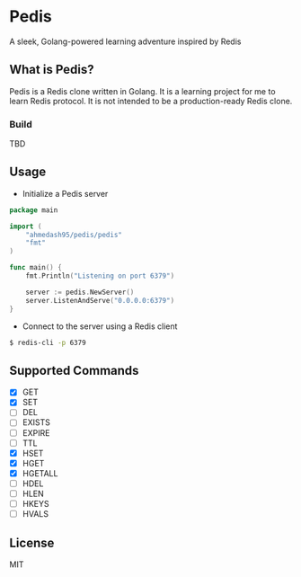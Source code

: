 # Pedis

A sleek, Golang-powered learning adventure inspired by Redis

## What is Pedis?

Pedis is a Redis clone written in Golang. It is a learning project for me to learn Redis protocol. It is not intended to be a production-ready Redis clone.


### Build

TBD

## Usage

- Initialize a Pedis server

```go
package main

import (
	"ahmedash95/pedis/pedis"
	"fmt"
)

func main() {
	fmt.Println("Listening on port 6379")

	server := pedis.NewServer()
	server.ListenAndServe("0.0.0.0:6379")
}
```

- Connect to the server using a Redis client

```bash
$ redis-cli -p 6379
```

## Supported Commands

- [x] GET
- [x] SET
- [ ] DEL
- [ ] EXISTS
- [ ] EXPIRE
- [ ] TTL
- [x] HSET
- [x] HGET
- [x] HGETALL
- [ ] HDEL
- [ ] HLEN
- [ ] HKEYS
- [ ] HVALS

## License
MIT
